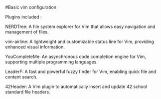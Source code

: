 #Basic vim configuration

Plugins included : 

NERDTree: A file system explorer for Vim that allows easy navigation and management of files.

vim-airline: A lightweight and customizable status line for Vim, providing enhanced visual information.

YouCompleteMe: An asynchronous code completion engine for Vim, supporting multiple programming languages.

LeaderF: A fast and powerful fuzzy finder for Vim, enabling quick file and content search.

42Header: A Vim plugin to automatically insert and update 42 school standard file headers.

